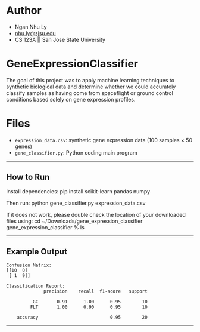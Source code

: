 # Author
- Ngan Nhu Ly
- nhu.ly@sjsu.edu
- CS 123A || San Jose State University

# GeneExpressionClassifier
The goal of this project was to apply machine learning techniques to synthetic biological data and determine whether we could accurately classify samples as having come from spaceflight or ground control conditions based solely on gene expression profiles.

# Files

- `expression_data.csv`: synthetic gene expression data (100 samples × 50 genes)
- `gene_classifier.py`: Python coding main program

---

## How to Run

Install dependencies:
pip install scikit-learn pandas numpy

Then run:
python gene_classifier.py expression_data.csv

If it does not work, please double check the location of your downloaded files using: 
cd ~/Downloads/gene_expression_classifier
gene_expression_classifier % ls

---

## Example Output
```
Confusion Matrix:
[[10  0]
 [ 1  9]]

Classification Report:
              precision    recall  f1-score   support

          GC       0.91      1.00      0.95        10
         FLT       1.00      0.90      0.95        10

    accuracy                           0.95        20
```
---
